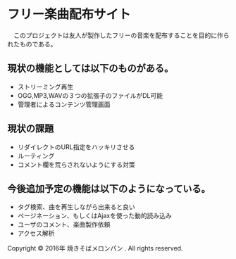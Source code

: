 # フリー楽曲配布サイト
　このプロジェクトは友人が製作したフリーの音楽を配布することを目的に作られたものである。
　
## 現状の機能としては以下のものがある。
* ストリーミング再生
* OGG,MP3,WAVの３つの拡張子のファイルがDL可能
* 管理者によるコンテンツ管理画面 

## 現状の課題
* リダイレクトのURL指定をハッキリさせる
* ルーティング
* コメント欄を荒らされないようにする対策

## 今後追加予定の機能は以下のようになっている。
* タグ検索、曲を再生しながら出来ると良い  
* ページネーション、もしくはAjaxを使った動的読み込み 
* ユーザのコメント、楽曲製作依頼
* アクセス解析


Copyright © 2016年 焼きそばメロンパン . All rights reserved.
